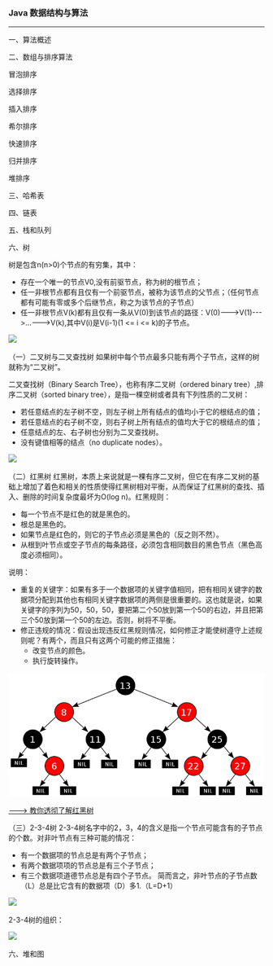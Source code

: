 ### Java 数据结构与算法 ###
***

一、算法概述




二、数组与排序算法

冒泡排序

选择排序

插入排序

希尔排序

快速排序

归并排序

堆排序


三、哈希表


四、链表


五、栈和队列


六、树

树是包含n(n>0)个节点的有穷集，其中：

- 存在一个唯一的节点V0,没有前驱节点，称为树的根节点；
- 任一非根节点都有且仅有一个前驱节点，被称为该节点的父节点；（任何节点都有可能有零或多个后继节点，称之为该节点的子节点）
- 任一非根节点V(k)都有且仅有一条从V(0)到该节点的路径：V(0)--->V(1)--->...--->V(k),其中V(i)是V(i-1)(1 <= i <= k)的子节点。


![](https://i.imgur.com/rSMUEP8.png)


（一）二叉树与二叉查找树
如果树中每个节点最多只能有两个子节点，这样的树就称为“二叉树”。

二叉查找树（Binary Search Tree），也称有序二叉树（ordered binary tree）,排序二叉树（sorted binary tree），是指一棵空树或者具有下列性质的二叉树：


- 若任意结点的左子树不空，则左子树上所有结点的值均小于它的根结点的值；
- 若任意结点的右子树不空，则右子树上所有结点的值均大于它的根结点的值；
- 任意结点的左、右子树也分别为二叉查找树。
- 没有键值相等的结点（no duplicate nodes）。

![](https://i.imgur.com/7zmHjgT.png)

（二）红黑树
红黑树，本质上来说就是一棵有序二叉树，但它在有序二叉树的基础上增加了着色和相关的性质使得红黑树相对平衡，从而保证了红黑树的查找、插入、删除的时间复杂度最坏为O(log n)。红黑规则：


- 每一个节点不是红色的就是黑色的。
- 根总是黑色的。
- 如果节点是红色的，则它的子节点必须是黑色的（反之则不然）。
- 从根到叶节点或空子节点的每条路径，必须包含相同数目的黑色节点（黑色高度必须相同）。

说明：	


- 重复的关键字：如果有多于一个数据项的关键字值相同，把有相同关键字的数据项分配到其他也有相同关键字数据项的两侧是很重要的。这也就是说，如果关键字的序列为50，50，50，要把第二个50放到第一个50的右边，并且把第三个50放到第一个50的左边。否则，树将不平衡。
- 修正违规的情况：假设出现违反红黑规则情况，如何修正才能使树遵守上述规则呢？有两个，而且只有这两个可能的修正措施：
	- 改变节点的颜色。
	- 执行旋转操作。



![](https://github.com/julycoding/The-Art-Of-Programming-By-July/raw/master/ebook/images/rbtree/1.png)

[---> 教你透彻了解红黑树](https://github.com/julycoding/The-Art-Of-Programming-By-July/blob/master/ebook/zh/03.01.md)

（三）2-3-4树
2-3-4树名字中的2，3，4的含义是指一个节点可能含有的子节点的个数。对非叶节点有三种可能的情况：
- 有一个数据项的节点总是有两个子节点；
- 有两个数据项项的节点总是有三个子节点；
- 有三个数据项道德节点总是有四个子节点。
简而言之，非叶节点的子节点数（L）总是比它含有的数据项（D）多1.（L=D+1）

![](https://i.imgur.com/89mhoCu.png)

2-3-4树的组织：

![](https://i.imgur.com/PHTBSSm.png)



六、堆和图